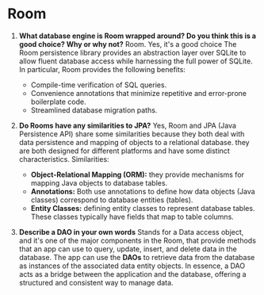 # Room 


1. **What database engine is Room wrapped around? Do you think this is a good choice? Why or why not?**
   Room. Yes, it's a good choice
   The Room persistence library provides an abstraction layer over SQLite to allow fluent database access while 
   harnessing the full power of SQLite. In particular, Room provides the following benefits:
   - Compile-time verification of SQL queries.
   - Convenience annotations that minimize repetitive and error-prone boilerplate code.
   - Streamlined database migration paths.

2. **Do Rooms have any similarities to JPA?**
   Yes, Room and JPA (Java Persistence API) share some similarities because they both deal with data persistence and 
   mapping of objects to a relational database. they are both designed for different platforms and have some distinct
   characteristics.
   Similarities: 
   - **Object-Relational Mapping (ORM):** they provide mechanisms for mapping Java objects to database tables.
   - **Annotations:** Both use annotations to define how data objects (Java classes) correspond to database entities (tables).
   - **Entity Classes:** defining entity classes to represent database tables. 
     These classes typically have fields that map to table columns.
   
3. **Describe a DAO in your own words**
   Stands for a Data access object, and it's one of the major components in the Room, that provide methods that an app 
   can use to query, update, insert, and delete data in the database.
   The app can use the **DAOs** to retrieve data from the database as instances of the associated data entity objects.
   In essence, a DAO acts as a bridge between the application and the database, offering a structured and consistent 
   way to manage data. 
